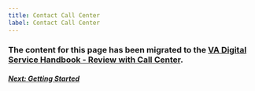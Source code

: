 ```yaml
---
title: Contact Call Center
label: Contact Call Center
---
```


### The content for this page has been migrated to the <a title="go to VA Digital Service Handbook" href="https://department-of-veterans-affairs.github.io/va-digital-service-handbook/resources/more/call-center" target="_blank">VA Digital Service Handbook - Review with Call Center</a>.

<!-- Next Button -->
<a href='../vets-developer-docs/getting-started'><div class="next-button"><h5 class="next-text">Next: Getting Started</h5></div></a>
